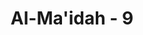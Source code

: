 ---
title: "Al-Ma'idah - 9"
no: 9
arabic_no: ٩
ayah: وَعَدَ اللّٰهُ الَّذِيْنَ اٰمَنُوْا وَعَمِلُوا الصّٰلِحٰتِۙ لَهُمْ مَّغْفِرَةٌ وَّاَجْرٌ عَظِيْمٌ
translation: "Allah telah menjanjikan kepada orang-orang yang beriman dan beramal saleh, (bahwa) mereka akan mendapat ampunan dan pahala yang besar."
tafsir: "Ayat ini memerintahkan kepada orang mukmin agar melaksanakan amal dan pekerjaan mereka dengan cermat, jujur dan ikhlas karena Allah, baik pekerjaan yang bertalian dengan urusan agama maupun pekerjaan yang bertalian dengan urusan kehidupan duniawi. Karena hanya dengan demikianlah mereka bisa sukses dan memperoleh hasil atau balasan yang mereka harapkan. Dalam persaksian, mereka harus adil menerangkan apa yang sebenarnya, tanpa memandang siapa orangnya, sekalipun akan menguntungkan lawan dan merugikan sahabat dan kerabat. Ayat ini senafas dan seirama dengan Surah an-Nisa/4:135 yaitu sama-sama menerangkan tentang seseorang yang berlaku adil dan jujur dalam persaksian. Perbedaannya ialah dalam ayat tersebut diterangkan kewajiban berlaku adil dan jujur dalam persaksian walaupun kesaksian itu akan merugikan diri sendiri, ibu, bapak dan kerabat, sedang dalam ayat ini diterangkan bahwa kebencian terhadap sesuatu kaum tidak boleh mendorong seseorang untuk memberikan persaksian yang tidak adil dan tidak jujur, walaupun terhadap lawan.\n\nSelanjutnya secara luas dan menyeluruh, Allah memerintahkan kepada orang-orang yang beriman supaya berlaku adil, karena keadilan dibutuhkan dalam segala hal, untuk mencapai dan memperoleh ketenteraman, kemakmuran dan kebahagiaan dunia dan akhirat. Oleh karena itu, berlaku adil adalah jalan yang terdekat untuk mencapai tujuan bertakwa kepada Allah.\n\nAkhir ayat ini menyatakan janji Allah bahwa kepada orang yang beriman yang banyak beramal saleh akan diberikan ampunan dan pahala yang besar. Janji Allah pasti ditepati-Nya sebagaimana tersebut dalam firman-Nya:\n\n\"Sesungguhnya Allah tidak menyalahi janji.\" (Ali 'Imran/3:9).\n\nAmal saleh ialah setiap pekerjaan yang baik, bermanfaat dan patut dikerjakan, baik pekerjaan ubudiyah seperti salat dan lain-lain, maupun pekerjaan seperti menolong fakir miskin, menyantuni anak yatim, dan perbuatan sosial lainnya."
---